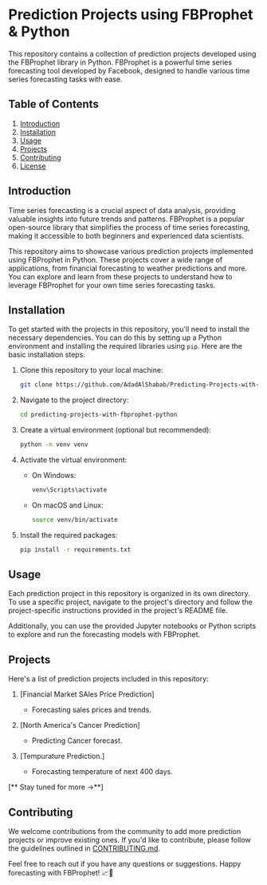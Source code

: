 # Prediction Projects using FBProphet & Python
This repository contains a collection of prediction projects developed using the FBProphet library in Python. FBProphet is a powerful time series forecasting tool developed by Facebook, designed to handle various time series forecasting tasks with ease.

## Table of Contents

1. [Introduction](#introduction)
2. [Installation](#installation)
3. [Usage](#usage)
4. [Projects](#projects)
5. [Contributing](#contributing)
6. [License](#license)

## Introduction

Time series forecasting is a crucial aspect of data analysis, providing valuable insights into future trends and patterns. FBProphet is a popular open-source library that simplifies the process of time series forecasting, making it accessible to both beginners and experienced data scientists.

This repository aims to showcase various prediction projects implemented using FBProphet in Python. These projects cover a wide range of applications, from financial forecasting to weather predictions and more. You can explore and learn from these projects to understand how to leverage FBProphet for your own time series forecasting tasks.

## Installation

To get started with the projects in this repository, you'll need to install the necessary dependencies. You can do this by setting up a Python environment and installing the required libraries using `pip`. Here are the basic installation steps:

1. Clone this repository to your local machine:

   ```bash
   git clone https://github.com/AdadAlShabab/Predicting-Projects-with-FBprophet-Python.git
   ```

2. Navigate to the project directory:

   ```bash
   cd predicting-projects-with-fbprophet-python
   ```

3. Create a virtual environment (optional but recommended):

   ```bash
   python -m venv venv
   ```

4. Activate the virtual environment:

   - On Windows:

     ```bash
     venv\Scripts\activate
     ```

   - On macOS and Linux:

     ```bash
     source venv/bin/activate
     ```

5. Install the required packages:

   ```bash
   pip install -r requirements.txt
   ```

## Usage

Each prediction project in this repository is organized in its own directory. To use a specific project, navigate to the project's directory and follow the project-specific instructions provided in the project's README file.

Additionally, you can use the provided Jupyter notebooks or Python scripts to explore and run the forecasting models with FBProphet.

## Projects

Here's a list of prediction projects included in this repository:

1. [Financial Market SAles Price Prediction]
   - Forecasting sales prices and trends.

2. [North America's Cancer Prediction]
   - Predicting Cancer forecast.

3. [Tempurature Prediction.]
   - Forecasting temperature of next 400 days.
     
[**  Stay tuned for more →**]

## Contributing

We welcome contributions from the community to add more prediction projects or improve existing ones. If you'd like to contribute, please follow the guidelines outlined in [CONTRIBUTING.md](CONTRIBUTING.md).

Feel free to reach out if you have any questions or suggestions. Happy forecasting with FBProphet! 📈🔮
